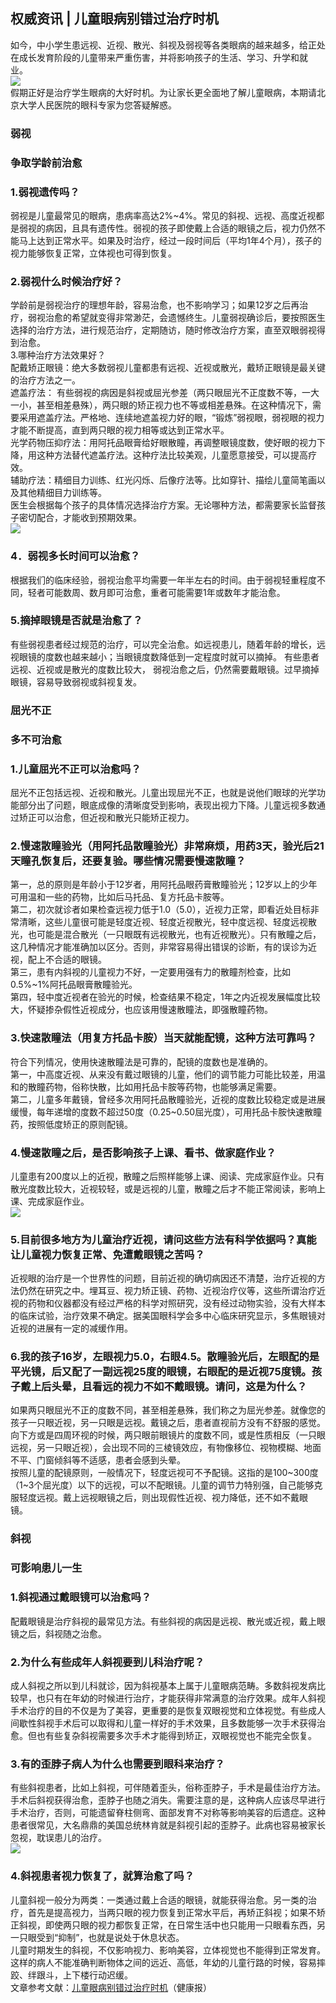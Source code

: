 ## 权威资讯 | 儿童眼病别错过治疗时机  
 如今，中小学生患远视、近视、散光、斜视及弱视等各类眼病的越来越多，给正处在成长发育阶段的儿童带来严重伤害，并将影响孩子的生活、学习、升学和就业。&nbsp;  
![](http://cdncms.v-keep.cn/wp-content/uploads/2020/04/timgadc-1024x768.jpg)  
假期正好是治疗学生眼病的大好时机。为让家长更全面地了解儿童眼病，本期请北京大学人民医院的眼科专家为您答疑解惑。&nbsp;  
### 弱视&nbsp;  
### 争取学龄前治愈&nbsp;  
### 1.弱视遗传吗？&nbsp;  
弱视是儿童最常见的眼病，患病率高达2%~4%。常见的斜视、远视、高度近视都是弱视的病因，且具有遗传性。弱视的孩子即使戴上合适的眼镜之后，视力仍然不能马上达到正常水平。如果及时治疗，经过一段时间后（平均1年4个月），孩子的视力能够恢复正常，立体视也可得到恢复。&nbsp;&nbsp;&nbsp;  
### 2.弱视什么时候治疗好？&nbsp;  
学龄前是弱视治疗的理想年龄，容易治愈，也不影响学习；如果12岁之后再治疗，弱视治愈的希望就变得非常渺茫，会遗憾终生。儿童弱视确诊后，要按照医生选择的治疗方法，进行规范治疗，定期随访，随时修改治疗方案，直至双眼弱视得到治愈。&nbsp;  
3.哪种治疗方法效果好？&nbsp;  
配戴矫正眼镜：绝大多数弱视儿童都患有远视、近视或散光，戴矫正眼镜是最关键的治疗方法之一。&nbsp;  
遮盖疗法：&nbsp;有些弱视的病因是斜视或屈光参差（两只眼屈光不正度数不等，一大一小，甚至相差悬殊），两只眼的矫正视力也不等或相差悬殊。在这种情况下，需要采用遮盖疗法。严格地、连续地遮盖视力好的眼，“锻炼”弱视眼，弱视眼的视力才能不断提高，直到两只眼的视力相等或达到正常水平。&nbsp;  
光学药物压抑疗法：用阿托品眼膏给好眼散瞳，再调整眼镜度数，使好眼的视力下降，用这种方法替代遮盖疗法。这种疗法比较美观，儿童愿意接受，可以提高疗效。&nbsp;&nbsp;  
辅助疗法：精细目力训练、红光闪烁、后像疗法等。比如穿针、描绘儿童简笔画以及其他精细目力训练等。&nbsp;&nbsp;  
医生会根据每个孩子的具体情况选择治疗方案。无论哪种方法，都需要家长监督孩子密切配合，才能收到预期效果。&nbsp;  
![](http://cdncms.v-keep.cn/wp-content/uploads/2020/04/u40821707021854505742fm26gp0.jpg)  
### 4．弱视多长时间可以治愈？&nbsp;  
根据我们的临床经验，弱视治愈平均需要一年半左右的时间。由于弱视轻重程度不同，轻者可能数周、数月即可治愈，重者可能需要1年或数年才能治愈。&nbsp;  
### 5.摘掉眼镜是否就是治愈了？  
有些弱视患者经过规范的治疗，可以完全治愈。如远视患儿，随着年龄的增长，远视眼镜的度数也越来越小；当眼镜度数降低到一定程度时就可以摘掉。&nbsp;有些患者远视、近视或是散光的度数比较大，&nbsp;弱视治愈之后，仍然需要戴眼镜。过早摘掉眼镜，容易导致弱视或斜视复发。&nbsp;  
### 屈光不正&nbsp;  
### 多不可治愈&nbsp;  
### 1.儿童屈光不正可以治愈吗？&nbsp;  
屈光不正包括远视、近视和散光。儿童出现屈光不正，也就是说他们眼球的光学功能部分出了问题，眼底成像的清晰度受到影响，表现出视力下降。儿童远视多数通过矫正可以治愈，但近视和散光只能矫正视力。&nbsp;  
### 2.慢速散瞳验光（用阿托品散瞳验光）非常麻烦，用药3天，验光后21天瞳孔恢复后，还要复验。哪些情况需要慢速散瞳？&nbsp;  
第一，总的原则是年龄小于12岁者，用阿托品眼药膏散瞳验光；12岁以上的少年可用温和一些的药物，比如后马托品、复方托品卡胺等。&nbsp;  
第二，初次就诊者如果检查远视力低于1.0（5.0），近视力正常，即看近处目标非常清晰，这些儿童很可能是轻度近视、轻度近视散光，轻中度远视、轻度远视散光，也可能是混合散光（一只眼既有远视散光，也有近视散光）。只有散瞳之后，这几种情况才能准确加以区分。否则，非常容易得出错误的诊断，有的误诊为近视，配上不合适的眼镜。&nbsp;  
第三，患有内斜视的儿童视力不好，一定要用强有力的散瞳剂检查，比如0.5%~1%阿托品眼膏散瞳验光。&nbsp;  
第四，轻中度近视者在验光的时候，检查结果不稳定，1年之内近视发展幅度比较大，怀疑掺杂假性近视成分，也应该用慢速散瞳法，即强散瞳药物。&nbsp;  
### 3.快速散瞳法（用复方托品卡胺）当天就能配镜，这种方法可靠吗？&nbsp;&nbsp;  
符合下列情况，使用快速散瞳法是可靠的，配镜的度数也是准确的。&nbsp;&nbsp;  
第一，中高度近视、从来没有戴过眼镜的儿童，他们的调节能力可能比较差，用温和的散瞳药物，俗称快散，比如用托品卡胺等药物，也能够满足需要。&nbsp;&nbsp;  
第二，儿童多年戴镜，曾经多次用阿托品散瞳验光，近视的度数比较稳定或是进展缓慢，每年递增的度数不超过50度（0.25~0.50屈光度），可用托品卡胺快速散瞳药，按照低度矫正的原则配镜。&nbsp;  
### 4.慢速散瞳之后，是否影响孩子上课、看书、做家庭作业？&nbsp;&nbsp;  
儿童患有200度以上的近视，散瞳之后照样能够上课、阅读、完成家庭作业。只有散光度数比较大，近视较轻，或是远视的儿童，散瞳之后才不能正常阅读，影响上课、完成家庭作业。&nbsp;  
![](http://cdncms.v-keep.cn/wp-content/uploads/2020/04/u388731831436022510fm15gp0.jpg)  
### 5.目前很多地方为儿童治疗近视，请问这些方法有科学依据吗？真能让儿童视力恢复正常、免遭戴眼镜之苦吗？&nbsp;  
近视眼的治疗是一个世界性的问题，目前近视的确切病因还不清楚，治疗近视的方法仍然在研究之中。埋耳豆、视力矫正镜、药物、近视治疗仪等，这些所谓治疗近视的药物和仪器都没有经过严格的科学对照研究，没有经过动物实验，没有大样本的临床试验，治疗效果不确定。据美国眼科学会多中心临床研究显示，多焦眼镜对近视的进展有一定的减缓作用。&nbsp;  
### 6.我的孩子16岁，左眼视力5.0，右眼4.5。散瞳验光后，左眼配的是平光镜，后又配了一副远视25度的眼镜，右眼配的是近视75度镜。孩子戴上后头晕，且看远的视力不如不戴眼镜。请问，这是为什么？&nbsp;  
如果两只眼屈光不正的度数不同，甚至相差悬殊，我们称之为屈光参差。就像您的孩子一只眼近视，另一只眼是远视。戴镜之后，患者直视前方没有不舒服的感觉。向下方或是四周环视的时候，两只眼前眼镜片的度数不同，或是性质相反（一只眼远视，另一只眼近视），会出现不同的三棱镜效应，有物像移位、视物模糊、地面不平、门窗倾斜等不适感，患者会感到头晕。&nbsp;  
按照儿童的配镜原则，一般情况下，轻度远视可不予配镜。这指的是100~300度（1~3个屈光度）以下的远视，可以不配眼镜。儿童的调节力特别强，自己能够克服轻度远视。戴上远视眼镜之后，则出现假性近视、视力降低，还不如不戴眼镜。&nbsp;  
### 斜视&nbsp;  
### 可影响患儿一生&nbsp;  
### 1.斜视通过戴眼镜可以治愈吗？&nbsp;  
配戴眼镜是治疗斜视的最常见方法。有些斜视的病因是远视、散光或近视，戴上眼镜之后，斜视随之治愈。&nbsp;&nbsp;&nbsp;&nbsp;&nbsp;&nbsp;  
### 2.为什么有些成年人斜视要到儿科治疗呢？&nbsp;  
成人斜视之所以到儿科就诊，因为斜视基本上属于儿童眼病范畴。多数斜视发病比较早，也只有在年幼的时候进行治疗，才能获得非常满意的治疗效果。成年人斜视手术治疗的目的不仅是为了美容，更重要的是恢复双眼视觉和立体视觉。有些成人间歇性斜视手术后可以取得和儿童一样好的手术效果，且多数能够一次手术获得治愈。但也有些复杂斜视需要多次手术才能得到矫正，双眼视觉也不能完全恢复。&nbsp;  
### 3.有的歪脖子病人为什么也需要到眼科来治疗？&nbsp;&nbsp;  
有些斜视患者，比如上斜视，可伴随着歪头，俗称歪脖子，手术是最佳治疗方法。手术后斜视获得治愈，歪脖子也随之消失。需要注意的是，这种病人应该尽早进行手术治疗，否则，可能遗留脊柱侧弯、面部发育不对称等影响美容的后遗症。这种患者很常见，大名鼎鼎的美国总统林肯就是斜视引起的歪脖子。此病也容易被家长忽视，耽误患儿的治疗。&nbsp;  
![](http://cdncms.v-keep.cn/wp-content/uploads/2020/04/u3887341833144295433fm15gp0.jpg)  
### 4.斜视患者视力恢复了，就算治愈了吗？&nbsp;  
儿童斜视一般分为两类：一类通过戴上合适的眼镜，就能获得治愈。另一类的治疗，首先是提高视力，当两只眼的视力恢复到正常水平后，再矫正斜视；如果不矫正斜视，即使两只眼的视力都恢复正常，在日常生活中也只能用一只眼看东西，另一只眼受到“抑制”，也就是说处于休息状态。&nbsp;  
儿童时期发生的斜视，不仅影响视力、影响美容，立体视觉也不能得到正常发育。这样的病人不能准确判断物体之间的远近、高低，年幼的儿童行路的时候，容易摔跤、绊跟斗，上下楼行动迟缓。&nbsp;  
文章参考文献：<a href="http://www.jkb.com.cn/news/industryNews/2008/0730/149903.html">儿童眼病别错过治疗时机</a>（健康报）  
